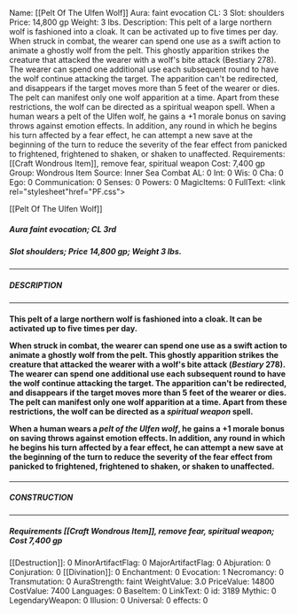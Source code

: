 Name: [[Pelt Of The Ulfen Wolf]]
Aura: faint evocation
CL: 3
Slot: shoulders
Price: 14,800 gp
Weight: 3 lbs.
Description: This pelt of a large northern wolf is fashioned into a cloak. It can be activated up to five times per day. When struck in combat, the wearer can spend one use as a swift action to animate a ghostly wolf from the pelt. This ghostly apparition strikes the creature that attacked the wearer with a wolf's bite attack (Bestiary 278). The wearer can spend one additional use each subsequent round to have the wolf continue attacking the target. The apparition can't be redirected, and disappears if the target moves more than 5 feet of the wearer or dies. The pelt can manifest only one wolf apparition at a time. Apart from these restrictions, the wolf can be directed as a spiritual weapon spell. When a human wears a pelt of the Ulfen wolf, he gains a +1 morale bonus on saving throws against emotion effects. In addition, any round in which he begins his turn affected by a fear effect, he can attempt a new save at the beginning of the turn to reduce the severity of the fear effect from panicked to frightened, frightened to shaken, or shaken to unaffected.
Requirements: [[Craft Wondrous Item]], remove fear, spiritual weapon
Cost: 7,400 gp
Group: Wondrous Item
Source: Inner Sea Combat
AL: 0
Int: 0
Wis: 0
Cha: 0
Ego: 0
Communication: 0
Senses: 0
Powers: 0
MagicItems: 0
FullText: <link rel="stylesheet"href="PF.css"><div class="heading"><p class="alignleft">[[Pelt Of The Ulfen Wolf]]</p><div style="clear: both;"></div></div><div><h5><b>Aura </b>faint evocation; <b>CL </b>3rd</h5><h5><b>Slot </b>shoulders; <b>Price </b>14,800 gp; <b>Weight </b>3 lbs.</h5></div><hr/><div><h5><b>DESCRIPTION</b></h5></div><hr/><div><h4><p>This pelt of a large northern wolf is fashioned into a cloak. It can be activated up to five times per day.</p><p>When struck in combat, the wearer can spend one use as a swift action to animate a ghostly wolf from the pelt. This ghostly apparition strikes the creature that attacked the wearer with a wolf's bite attack (<i>Bestiary</i> 278). The wearer can spend one additional use each subsequent round to have the wolf continue attacking the target. The apparition can't be redirected, and disappears if the target moves more than 5 feet of the wearer or dies. The pelt can manifest only one wolf apparition at a time. Apart from these restrictions, the wolf can be directed as a <i>spiritual weapon</i> spell.</p><p>When a human wears a <i>pelt of the Ulfen wolf</i>, he gains a +1 morale bonus on saving throws against emotion effects. In addition, any round in which he begins his turn affected by a fear effect, he can attempt a new save at the beginning of the turn to reduce the severity of the fear effect from panicked to frightened, frightened to shaken, or shaken to unaffected.</p></h4></div><hr/><div><h5><b>CONSTRUCTION</b></h5></div><hr/><div><h5><b>Requirements </b>[[Craft Wondrous Item]], <i>remove fear</i>, <i>spiritual weapon</i>; <b>Cost </b>7,400 gp</h5></div>
[[Destruction]]: 0
MinorArtifactFlag: 0
MajorArtifactFlag: 0
Abjuration: 0
Conjuration: 0
[[Divination]]: 0
Enchantment: 0
Evocation: 1
Necromancy: 0
Transmutation: 0
AuraStrength: faint
WeightValue: 3.0
PriceValue: 14800
CostValue: 7400
Languages: 0
BaseItem: 0
LinkText: 0
id: 3189
Mythic: 0
LegendaryWeapon: 0
Illusion: 0
Universal: 0
effects: 0

